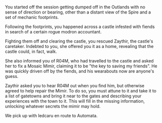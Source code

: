 You started off the session getting dumped off in the Outlands with no sense of direction or bearing, other than a distant view of the Spire and a set of mechanic footprints.

Following the footprints, you happened across a castle infested with fiends in search of a certain rogue modron accountant.

Fighting them off and clearing the castle, you rescued Zaythir, the castle's caretaker. Indebted to you, she offered you it as a home, revealing that the castle could, in fact, walk.

She also informed you of R04M, who had travelled to the castle and asked her to fix a Mosaic Mimir, claiming it to be "the key to saving my friends". He was quickly driven off by the fiends, and his wearabouts now are anyone's guess.

Zaythir asked you to hear R04M out when you find him, but otherwise agreed to help repair the Mimir. To do so, you must attune to it and take it to a list of gatetowns and bring it near to the gates and describing your experiences with the town to it. This will fill in the missing information, unlocking whatever secrets the mimir may hold.

We pick up with Iedcaru en route to Automata.